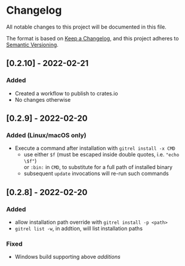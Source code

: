 # Changelog

All notable changes to this project will be documented in this file.

The format is based on [Keep a Changelog](https://keepachangelog.com/en/1.0.0/),
and this project adheres to [Semantic Versioning](https://semver.org/spec/v2.0.0.html).

## \[0.2.10] - 2022-02-21

### Added

*   Created a workflow to publish to crates.io
*   No changes otherwise

## \[0.2.9] - 2022-02-20

### Added (Linux/macOS only)

*   Execute a command after installation with `gitrel install -x CMD`
    *   use either `$f` (must be escaped inside double quotes, i.e. `"echo \$f"`)\
        or `:bin:` in `CMD`, to substitute for a full path of installed binary
    *   subsequent `update` invocations will re-run such commands

## \[0.2.8] - 2022-02-20

### Added

*   allow installation path override with `gitrel install -p <path>`
*   `gitrel list -w`, in addtion, will list installation paths

### Fixed

*   Windows build supporting above *additions*
